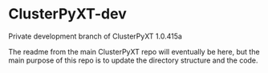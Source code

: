 # ClusterPyXT-dev
Private development branch of ClusterPyXT 1.0.415a

The readme from the main ClusterPyXT repo will eventually be here, but the main purpose of this repo is to update the directory structure and the code.
